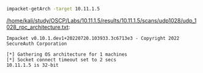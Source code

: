 ```bash
impacket-getArch -target 10.11.1.5
```

[/home/kali/study/OSCP/Labs/10.11.1.5/results/10.11.1.5/scans/udp1028/udp_1028_rpc_architecture.txt](file:///home/kali/study/OSCP/Labs/10.11.1.5/results/10.11.1.5/scans/udp1028/udp_1028_rpc_architecture.txt):

```
Impacket v0.10.1.dev1+20220720.103933.3c6713e3 - Copyright 2022 SecureAuth Corporation

[*] Gathering OS architecture for 1 machines
[*] Socket connect timeout set to 2 secs
10.11.1.5 is 32-bit


```
